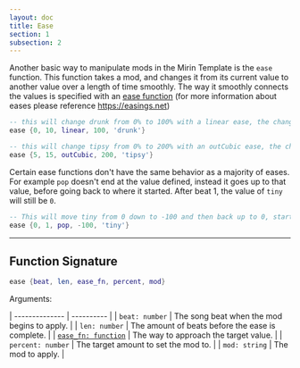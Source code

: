 ```yaml
---
layout: doc
title: Ease
section: 1
subsection: 2
---
```


Another basic way to manipulate mods in the Mirin Template is the `ease` function.
This function takes a mod, and changes it from its current value to another value over a length of time smoothly.
The way it smoothly connects the values is specified with an [ease function](eases)
(for more information about eases please reference https://easings.net)

```lua
-- this will change drunk from 0% to 100% with a linear ease, the change will start at beat 0 and end 10 beats later
ease {0, 10, linear, 100, 'drunk'}

-- this will change tipsy from 0% to 200% with an outCubic ease, the change will start at beat 5 and end 15 beats later
ease {5, 15, outCubic, 200, 'tipsy'}
```

Certain ease functions don't have the same behavior as a majority of eases.
For example `pop` doesn't end at the value defined, instead it goes up to that value, before going back to where it started. After beat 1, the value of `tiny` will still be `0`.

```lua
-- This will move tiny from 0 down to -100 and then back up to 0, starting at beat 0 over 1 beat.
ease {0, 1, pop, -100, 'tiny'}
```

---
## Function Signature

```lua
ease {beat, len, ease_fn, percent, mod}
```

Arguments:

| -------------- | ---------- |
| `beat: number` | The song beat when the mod begins to apply. |
| `len: number` | The amount of beats before the ease is complete. |
| [`ease_fn: function`](eases) | The way to approach the target value. |
| `percent: number` | The target amount to set the mod to. |
| `mod: string` | The mod to apply. |
